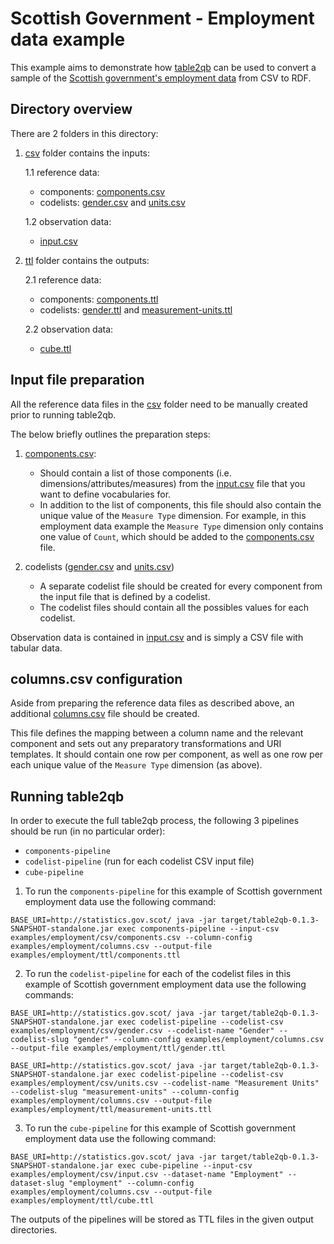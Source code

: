  # Scottish Government - Employment data example

This example aims to demonstrate how [table2qb](https://github.com/Swirrl/table2qb) can be used to convert a sample of the [Scottish government's employment data](http://statistics.gov.scot/resource?uri=http%3A%2F%2Fstatistics.gov.scot%2Fdata%2Femployment) from CSV to RDF.


## Directory overview

There are 2 folders in this directory: 

1. [csv](https://github.com/Swirrl/table2qb/tree/employment-example/examples/employment/csv) folder contains the inputs:

    1.1 reference data:
      - components: [components.csv](https://github.com/Swirrl/table2qb/tree/employment-example/examples/employment/csv/components.csv)
      - codelists: [gender.csv](https://github.com/Swirrl/table2qb/tree/employment-example/examples/employment/csv/gender.csv) and [units.csv](https://github.com/Swirrl/table2qb/tree/employment-example/examples/employment/csv/units.csv)

    1.2 observation data:
      - [input.csv](https://github.com/Swirrl/table2qb/tree/employment-example/examples/employment/csv/input.csv)

2. [ttl](https://github.com/Swirrl/table2qb/tree/employment-example/examples/employment/ttl) folder contains the outputs:

    2.1 reference data:
      - components: [components.ttl](https://github.com/Swirrl/table2qb/blob/employment-example/examples/employment/ttl/components.ttl)
      - codelists: [gender.ttl](https://github.com/Swirrl/table2qb/blob/employment-example/examples/employment/ttl/gender.ttl) and [measurement-units.ttl](https://github.com/Swirrl/table2qb/blob/employment-example/examples/employment/ttl/measurement-units.ttl)
     
     2.2 observation data:
      - [cube.ttl](https://github.com/Swirrl/table2qb/blob/employment-example/examples/employment/ttl/cube.ttl)


## Input file preparation

All the reference data files in the [csv](https://github.com/Swirrl/table2qb/tree/employment-example/examples/employment/csv) folder need to be manually created prior to running table2qb.

The below briefly outlines the preparation steps:

1. [components.csv](https://github.com/Swirrl/table2qb/tree/employment-example/examples/employment/csv/components.csv):

    - Should contain a list of those components (i.e. dimensions/attributes/measures) from the [input.csv](https://github.com/Swirrl/table2qb/tree/employment-example/examples/employment/csv/input.csv) file that you want to define vocabularies for. 
    - In addition to the list of components, this file should also contain the unique value of the `Measure Type` dimension. For example, in this employment data example the `Measure Type` dimension only contains one value of `Count`, which should be added to the [components.csv](https://github.com/Swirrl/table2qb/tree/employment-example/examples/employment/csv/components.csv) file.
 
 2. codelists ([gender.csv](https://github.com/Swirrl/table2qb/tree/employment-example/examples/employment/csv/gender.csv) and [units.csv](https://github.com/Swirrl/table2qb/tree/employment-example/examples/employment/csv/units.csv))
 
    - A separate codelist file should be created for every component from the input file that is defined by a codelist.
    - The codelist files should contain all the possibles values for each codelist.

Observation data is contained in [input.csv](https://github.com/Swirrl/table2qb/tree/employment-example/examples/employment/csv/input.csv) and is simply a CSV file with tabular data.


## columns.csv configuration

Aside from preparing the reference data files as described above, an additional [columns.csv](https://github.com/Swirrl/table2qb/blob/employment-example/examples/employment/columns.csv) file should be created.

This file defines the mapping between a column name and the relevant component and sets out any preparatory transformations and URI templates.
It should contain one row per component, as well as one row per each unique value of the `Measure Type` dimension (as above).


## Running table2qb

In order to execute the full table2qb process, the following 3 pipelines should be run (in no particular order):

- `components-pipeline`
- `codelist-pipeline` (run for each codelist CSV input file)
- `cube-pipeline`


1. To run the `components-pipeline` for this example of Scottish government employment data use the following command:

```BASE_URI=http://statistics.gov.scot/ java -jar target/table2qb-0.1.3-SNAPSHOT-standalone.jar exec components-pipeline --input-csv examples/employment/csv/components.csv --column-config examples/employment/columns.csv --output-file examples/employment/ttl/components.ttl```


2. To run the `codelist-pipeline` for each of the codelist files in this example of Scottish government employment data use the following commands:

```BASE_URI=http://statistics.gov.scot/ java -jar target/table2qb-0.1.3-SNAPSHOT-standalone.jar exec codelist-pipeline --codelist-csv examples/employment/csv/gender.csv --codelist-name "Gender" --codelist-slug "gender" --column-config examples/employment/columns.csv --output-file examples/employment/ttl/gender.ttl```
    
    
```BASE_URI=http://statistics.gov.scot/ java -jar target/table2qb-0.1.3-SNAPSHOT-standalone.jar exec codelist-pipeline --codelist-csv examples/employment/csv/units.csv --codelist-name "Measurement Units" --codelist-slug "measurement-units" --column-config examples/employment/columns.csv --output-file examples/employment/ttl/measurement-units.ttl```
    

3. To run the `cube-pipeline` for this example of Scottish government employment data use the following command:

```BASE_URI=http://statistics.gov.scot/ java -jar target/table2qb-0.1.3-SNAPSHOT-standalone.jar exec cube-pipeline --input-csv examples/employment/csv/input.csv --dataset-name "Employment" --dataset-slug "employment" --column-config examples/employment/columns.csv --output-file examples/employment/ttl/cube.ttl```


The outputs of the pipelines will be stored as TTL files in the given output directories.
